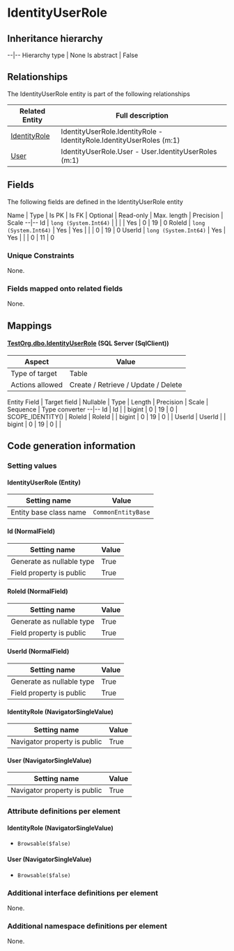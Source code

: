 ﻿IdentityUserRole
================

## Inheritance hierarchy

--|--
Hierarchy type | None
Is abstract | False

## Relationships

The IdentityUserRole entity is part of the following relationships 

Related Entity | Full description 
--|--
[IdentityRole](../../_DefaultGroup/Entities/IdentityRole.htm) | IdentityUserRole.IdentityRole - IdentityRole.IdentityUserRoles (m:1) 
[User](../../_DefaultGroup/Entities/User.htm) | IdentityUserRole.User - User.IdentityUserRoles (m:1) 

## Fields

The following fields are defined in the IdentityUserRole entity 

Name | Type | Is PK | Is FK | Optional | Read-only | Max. length | Precision | Scale
--|--
Id | `long (System.Int64)` |   |  |  | Yes | 0 | 19 | 0
RoleId | `long (System.Int64)` |  Yes | Yes |  |  | 0 | 19 | 0
UserId | `long (System.Int64)` |  Yes | Yes |  |  | 0 | 11 | 0

### Unique Constraints
None.

### Fields mapped onto related fields
None.

## Mappings

#### [TestOrg.dbo.IdentityUserRole](../../../SQL_Server_SqlClient/TestOrg/dbo/IdentityUserRole.htm) (SQL Server (SqlClient))

Aspect | Value
--|--
Type of target | Table
Actions allowed | Create / Retrieve / Update / Delete

Entity Field | Target field | Nullable | Type | Length | Precision | Scale | Sequence | Type converter
--|--
Id | Id |  | bigint | 0 | 19 | 0 | SCOPE_IDENTITY() | 
RoleId | RoleId |  | bigint | 0 | 19 | 0 |  | 
UserId | UserId |  | bigint | 0 | 19 | 0 |  | 

## Code generation information

### Setting values
#### IdentityUserRole (Entity)
Setting name | Value
--|--
Entity base class name | `CommonEntityBase`

#### Id (NormalField)
Setting name | Value
--|--
Generate as nullable type | True
Field property is public | True

#### RoleId (NormalField)
Setting name | Value
--|--
Generate as nullable type | True
Field property is public | True

#### UserId (NormalField)
Setting name | Value
--|--
Generate as nullable type | True
Field property is public | True

#### IdentityRole (NavigatorSingleValue)
Setting name | Value
--|--
Navigator property is public | True

#### User (NavigatorSingleValue)
Setting name | Value
--|--
Navigator property is public | True

### Attribute definitions per element

#### IdentityRole (NavigatorSingleValue)

* `Browsable($false)`

#### User (NavigatorSingleValue)

* `Browsable($false)`


### Additional interface definitions per element

None.

### Additional namespace definitions per element

None.
